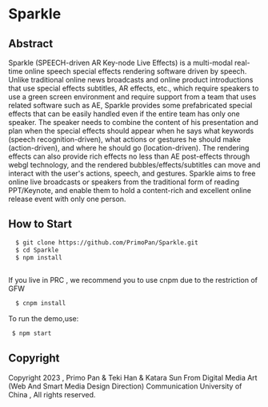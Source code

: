 # Sparkle
## Abstract
Sparkle (SPEECH-driven AR Key-node Live Effects) is a multi-modal real-time online speech special effects rendering software driven by speech. Unlike traditional online news broadcasts and online product introductions that use special effects subtitles, AR effects, etc., which require speakers to use a green screen environment and require support from a team that uses related software such as AE, Sparkle provides some prefabricated special effects that can be easily handled even if the entire team has only one speaker. The speaker needs to combine the content of his presentation and plan when the special effects should appear when he says what keywords (speech recognition-driven), what actions or gestures he should make (action-driven), and where he should go (location-driven). The rendering effects can also provide rich effects no less than AE post-effects through webgl technology, and the rendered bubbles/effects/subtitles can move and interact with the user's actions, speech, and gestures. Sparkle aims to free online live broadcasts or speakers from the traditional form of reading PPT/Keynote, and enable them to hold a content-rich and excellent online release event with only one person.

## How to Start

```bash
  $ git clone https://github.com/PrimoPan/Sparkle.git
  $ cd Sparkle
  $ npm install
  
```
  If you live in PRC , we recommend you to use cnpm due to the restriction of GFW

```bash
  $ cnpm install
```

To run the demo,use:
```bash
 $ npm start
 ```
## Copyright
Copyright 2023 , Primo Pan & Teki Han & Katara Sun From Digital Media Art (Web And Smart Media Design Direction) Communication University of China , All rights reserved.
